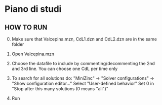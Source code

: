 # Piano di studi
## HOW TO RUN

0. Make sure that Valcepina.mzn, CdL1.dzn and CdL2.dzn are in the same folder

1. Open Valcepina.mzn

2. Choose the datafile to include by commenting/decommenting the 2nd and 3rd line. You can choose one CdL per time only

3. To search for all solutions do:
"MiniZinc" -> "Solver configurations" -> "Show configuration editor..."
Select "User-defined behavior"
Set 0 in "Stop after this many solutions (0 means "all")"

4. Run
